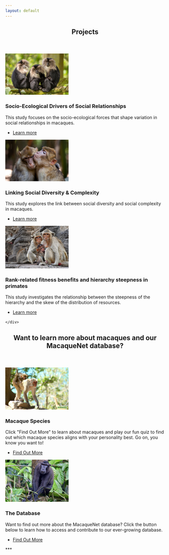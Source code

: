 ```yaml
---
layout: default
---
```


<!-- Section -->
<section>
	<header class="major">
		<h2>Projects</h2>
	</header>
	<div class="posts">
		<article>
			<a href="{{ 'drivers' | absolute_url }}" class="image"><img src="assets/images/macaques we have copyrights for2.png" width="200" alt="" /></a>
			<h3>Socio-Ecological Drivers of Social Relationships</h3>
			<p>This study focuses on the socio-ecological forces that shape variation in social relationships in macaques.</p>
			<ul class="actions">
				<li><a href="{{ 'drivers' | absolute_url }}" class="button">Learn more</a></li>
			</ul>
		</article>
		<article>
			<a href="{{ 'diversity' | absolute_url }}" class="image"><img src="assets/images/hug barbary finalcropped.jpg" width="200" alt="" /></a>
			<h3>Linking Social Diversity & Complexity</h3>
			<p>This study explores the link between social diversity and social complexity in macaques.</p>
			<ul class="actions">
				<li><a href="{{ 'diversity' | absolute_url }}" class="button">Learn more</a></li>
			</ul>
		</article>
		<article>
			<a href="{{ 'steepness' | absolute_url }}" class="image"><img src="assets/images/ToyodaLongtailed.png" width="200" alt="" /></a>
			<h3>Rank-related fitness benefits and hierarchy steepness in primates</h3>
			<p>This study investigates the relationship between the steepness of the hierarchy and the skew of the distribution of resources.</p>
			<ul class="actions">
				<li><a href="{{ 'steepness' | absolute_url }}" class="button">Learn more</a></li>
			</ul>
		</article>
		
	</div>
</section>

<!-- Section -->
<section>
	<header class="major">
		<h2>Want to learn more about macaques and our MacaqueNet database?</h2>
	</header>
	<div class="posts">
		<article>
			<a href="{{ 'macaque_species' | absolute_url }}" class="image"><img src="assets/images/rhesus mom blonde - Alyssa Arre.jpg" width="200" alt="" /></a>
			<h3>Macaque Species</h3>
			<p>Click "Find Out More" to learn about macaques and play our fun quiz to find out which macaque species aligns with your personality best. Go on, you know you want to!</p>
			<ul class="actions">
				<li><a href="{{ 'macaque_species' | absolute_url }}" class="button">Find Out More</a></li>
			</ul>
		</article>
		<article>
			<a href="{{ 'database' | absolute_url }}" class="image"><img src="assets/images/gorontalo macaque cropped.jpg" width="200" alt="" /></a>
			<h3>The Database</h3>
			<p>Want to find out more about the MacaqueNet database? Click the button below to learn how to access and contribute to our ever-growing database.</p>
			<ul class="actions">
				<li><a href="{{ 'database' | absolute_url }}" class="button">Find Out More</a></li>
			</ul>
		</article>
	</div>
</section>
***


